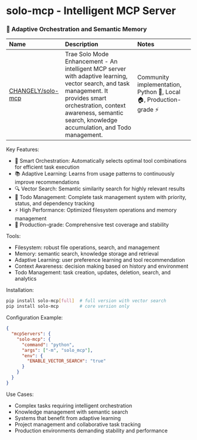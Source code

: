 # solo-mcp - Intelligent MCP Server

### 🧠 Adaptive Orchestration and Semantic Memory

| Name | Description | Notes |
| :--- | :---------- | :---- |
| [CHANGELY/solo-mcp](https://github.com/CHANGELY/solo-mcp) | Trae Solo Mode Enhancement - An intelligent MCP server with adaptive learning, vector search, and task management. It provides smart orchestration, context awareness, semantic search, knowledge accumulation, and Todo management. | Community implementation, Python 🐍, Local 🏠, Production-grade ⚡ |

Key Features:
- 🧠 Smart Orchestration: Automatically selects optimal tool combinations for efficient task execution
- 📚 Adaptive Learning: Learns from usage patterns to continuously improve recommendations
- 🔍 Vector Search: Semantic similarity search for highly relevant results
- 📝 Todo Management: Complete task management system with priority, status, and dependency tracking
- ⚡ High Performance: Optimized filesystem operations and memory management
- 🔧 Production-grade: Comprehensive test coverage and stability

Tools:
- Filesystem: robust file operations, search, and management
- Memory: semantic search, knowledge storage and retrieval
- Adaptive Learning: user preference learning and tool recommendation
- Context Awareness: decision making based on history and environment
- Todo Management: task creation, updates, deletion, search, and analytics

Installation:
```bash
pip install solo-mcp[full]  # full version with vector search
pip install solo-mcp        # core version only
```

Configuration Example:
```json
{
  "mcpServers": {
    "solo-mcp": {
      "command": "python",
      "args": ["-m", "solo_mcp"],
      "env": {
        "ENABLE_VECTOR_SEARCH": "true"
      }
    }
  }
}
```

Use Cases:
- Complex tasks requiring intelligent orchestration
- Knowledge management with semantic search
- Systems that benefit from adaptive learning
- Project management and collaborative task tracking
- Production environments demanding stability and performance